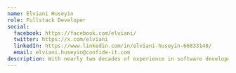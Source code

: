 ```yaml
---
name: Elviani Huseyin
role: Fullstack Developer
social:
  facebook: https://facebook.com/elviani/
  twitter: https://x.com/elviani
  linkedIn: https://www.linkedin.com/in/elviani-huseyin-66833148/
  email: elviani.huseyin@confide-it.com
description: With nearly two decades of experience in software development, Elviani Huseyin has mastered a wide array of technologies, from J2ME to modern frameworks and development tools like Angular, ExpressJS, Java, .NET Framework, Jenkins and AWS, Elviani Huseyin has delivered high-quality solutions for clients such as NatWest, Ministry of Defence, Ministry of Justice, IOSH, and NewDay Cards Ltd. His extensive expertise spans finance, insurance, and government projects, consistently driving innovation and excellence in every endeavor.
---
```


